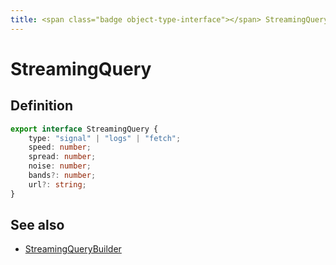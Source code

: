 ```yaml
---
title: <span class="badge object-type-interface"></span> StreamingQuery
---
```

# <span class="badge object-type-interface"></span> StreamingQuery

## Definition

```typescript
export interface StreamingQuery {
	type: "signal" | "logs" | "fetch";
	speed: number;
	spread: number;
	noise: number;
	bands?: number;
	url?: string;
}

```
## See also

 * <span class="badge builder"></span> [StreamingQueryBuilder](./builder-StreamingQueryBuilder.md)
